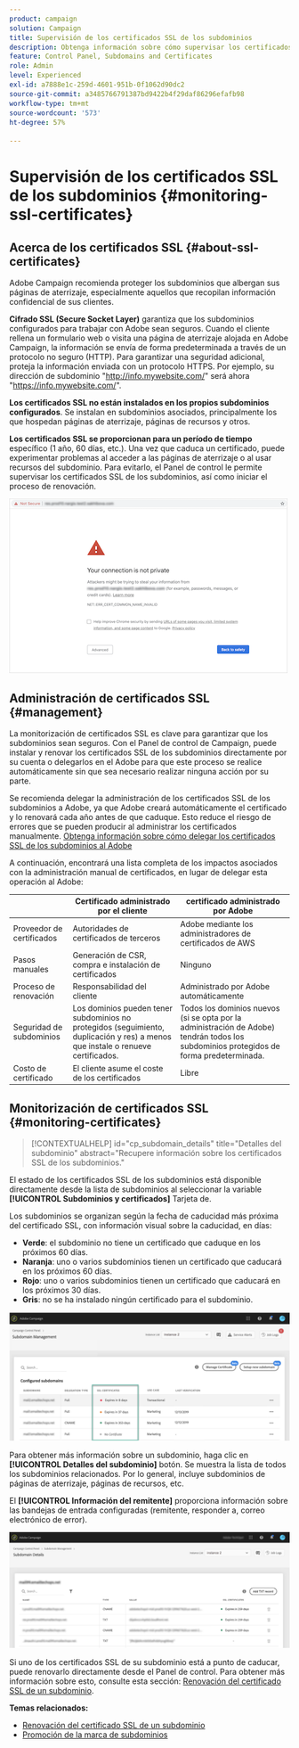 ```yaml
---
product: campaign
solution: Campaign
title: Supervisión de los certificados SSL de los subdominios
description: Obtenga información sobre cómo supervisar los certificados SSL de los subdominios
feature: Control Panel, Subdomains and Certificates
role: Admin
level: Experienced
exl-id: a7888e1c-259d-4601-951b-0f1062d90dc2
source-git-commit: a3485766791387bd9422b4f29daf86296efafb98
workflow-type: tm+mt
source-wordcount: '573'
ht-degree: 57%

---
```


# Supervisión de los certificados SSL de los subdominios {#monitoring-ssl-certificates}

## Acerca de los certificados SSL {#about-ssl-certificates}

Adobe Campaign recomienda proteger los subdominios que albergan sus páginas de aterrizaje, especialmente aquellos que recopilan información confidencial de sus clientes.

**Cifrado SSL (Secure Socket Layer)** garantiza que los subdominios configurados para trabajar con Adobe sean seguros. Cuando el cliente rellena un formulario web o visita una página de aterrizaje alojada en Adobe Campaign, la información se envía de forma predeterminada a través de un protocolo no seguro (HTTP). Para garantizar una seguridad adicional, proteja la información enviada con un protocolo HTTPS. Por ejemplo, su dirección de subdominio &quot;http://info.mywebsite.com/&quot; será ahora &quot;https://info.mywebsite.com/&quot;.

**Los certificados SSL no están instalados en los propios subdominios configurados**. Se instalan en subdominios asociados, principalmente los que hospedan páginas de aterrizaje, páginas de recursos y otros.

**Los certificados SSL se proporcionan para un período de tiempo** específico (1 año, 60 días, etc.). Una vez que caduca un certificado, puede experimentar problemas al acceder a las páginas de aterrizaje o al usar recursos del subdominio. Para evitarlo, el Panel de control le permite supervisar los certificados SSL de los subdominios, así como iniciar el proceso de renovación.

![](assets/no_certificate.png)

## Administración de certificados SSL {#management}

La monitorización de certificados SSL es clave para garantizar que los subdominios sean seguros. Con el Panel de control de Campaign, puede instalar y renovar los certificados SSL de los subdominios directamente por su cuenta o delegarlos en el Adobe para que este proceso se realice automáticamente sin que sea necesario realizar ninguna acción por su parte.

Se recomienda delegar la administración de los certificados SSL de los subdominios a Adobe, ya que Adobe creará automáticamente el certificado y lo renovará cada año antes de que caduque. Esto reduce el riesgo de errores que se pueden producir al administrar los certificados manualmente. [Obtenga información sobre cómo delegar los certificados SSL de los subdominios al Adobe](delegate-ssl.md)

A continuación, encontrará una lista completa de los impactos asociados con la administración manual de certificados, en lugar de delegar esta operación al Adobe:

|       | Certificado administrado por el cliente | certificado administrado por Adobe |
|  ---  |  ---  |  ---  |
| Proveedor de certificados | Autoridades de certificados de terceros | Adobe mediante los administradores de certificados de AWS |
| Pasos manuales | Generación de CSR, compra e instalación de certificados | Ninguno |
| Proceso de renovación | Responsabilidad del cliente | Administrado por Adobe automáticamente |
| Seguridad de subdominios | Los dominios pueden tener subdominios no protegidos (seguimiento, duplicación y res) a menos que instale o renueve certificados. | Todos los dominios nuevos (si se opta por la administración de Adobe) tendrán todos los subdominios protegidos de forma predeterminada. |
| Costo de certificado | El cliente asume el coste de los certificados | Libre |

## Monitorización de certificados SSL {#monitoring-certificates}

>[!CONTEXTUALHELP]
>id="cp_subdomain_details"
>title="Detalles del subdominio"
>abstract="Recupere información sobre los certificados SSL de los subdominios."

El estado de los certificados SSL de los subdominios está disponible directamente desde la lista de subdominios al seleccionar la variable **[!UICONTROL Subdominios y certificados]** Tarjeta de.

Los subdominios se organizan según la fecha de caducidad más próxima del certificado SSL, con información visual sobre la caducidad, en días:

* **Verde**: el subdominio no tiene un certificado que caduque en los próximos 60 días.
* **Naranja**: uno o varios subdominios tienen un certificado que caducará en los próximos 60 días.
* **Rojo**: uno o varios subdominios tienen un certificado que caducará en los próximos 30 días.
* **Gris**: no se ha instalado ningún certificado para el subdominio.

![](assets/subdomains_list.png)

Para obtener más información sobre un subdominio, haga clic en **[!UICONTROL Detalles del subdominio]** botón.
Se muestra la lista de todos los subdominios relacionados. Por lo general, incluye subdominios de páginas de aterrizaje, páginas de recursos, etc.

El **[!UICONTROL Información del remitente]** proporciona información sobre las bandejas de entrada configuradas (remitente, responder a, correo electrónico de error).

![](assets/subdomain_details.png)

Si uno de los certificados SSL de su subdominio está a punto de caducar, puede renovarlo directamente desde el Panel de control. Para obtener más información sobre esto, consulte esta sección: [Renovación del certificado SSL de un subdominio](../../subdomains-certificates/using/renewing-subdomain-certificate.md).

**Temas relacionados:**

* [Renovación del certificado SSL de un subdominio](../../subdomains-certificates/using/renewing-subdomain-certificate.md)
* [Promoción de la marca de subdominios](../../subdomains-certificates/using/subdomains-branding.md)
